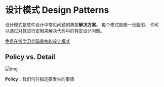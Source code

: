 # 设计模式 Design Patterns

设计模式是软件设计中常见问题的典型**解决方案**。 每个模式就像一张蓝图， 你可以通过对其进行定制来解决代码中的特定设计问题。

[免费在线学习代码重构和设计模式](https://refactoringguru.cn/)

## Policy vs. Detail

![img](https://khalilstemmler.com/img/blog/clean-architecture/policy-vs-detail.svg)

**Policy**：我们何时指定要发生的事情

